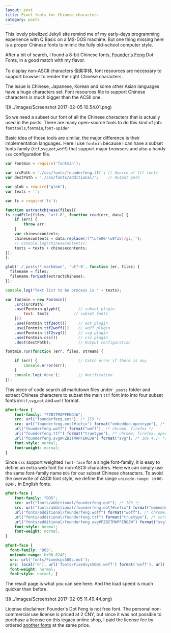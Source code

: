 ```yaml
---
layout: post
title: Pixel fonts for Chinese characters
category: posts
---
```


This lovely pixelized Jekyll site remind me of my early-days programming experience with Q Basic on a MS-DOS machine. But one thing missing here is a proper Chinese fonts to mimic the fully old-school  computer style.

After a bit of search, I found a 8-bit Chinese fonts, [Founder's Feng](http://ifont.foundertype.com/showsortpic.php?sid=1106) Dot Fonts, in a good match with my flavor.

To display non-ASCII characters 像素字体, font resources are necessary to support browser to render the right Chinese characters.

The issue is Chinese, Japanese, Korean and some other Asian languages have a huge characters set. Font resources file to support Chinese characters is much bigger than the ACSII one.

![](../images/Screenshot 2017-02-05 10.54.01.png)

So we need a subset our font of all the Chinese characters that is actually used in the posts. There are many open-source tools to do this kind of job: `fonttools`,`fontmin`,`font-spider`

Basic idea of those tools are similar, the major difference is their implementation languages. Here I use `fontmin` because I can have a subset fonts family (`ttf`,`svg`,`eot`,`woff`) that support major browsers and also a handy `css` configuration file.

```js
var Fontmin = require('fontmin');

var srcPath = './css/fonts/founderfeng.ttf'; // Source of ttf fonts
var destPath = './css/fonts/additional/';    // Output path

var glob = require("glob");
var texts = '';

var fs = require('fs');

function extractchinese(files){
fs.readFile(files, 'utf-8', function read(err, data) {
    if (err) {
        throw err;
    }
    var chinesecontents;
    chinesecontents = data.replace(/[^\u4e00-\u9fa5]/gi,'');
    // console.log(chinesecontents);
    texts = texts + chinesecontents;
});
};

glob('./_posts/*.markdown', 'utf-8', function (er, files) {
  filename = files;
  filename.forEach(extractchinese);
});

console.log("Text list to be process is " + texts);

var fontmin = new Fontmin()
    .src(srcPath)
    .use(Fontmin.glyph({        // subset plugin
        text: texts           // subset fonts
    }))
    .use(Fontmin.ttf2eot())     // eot plugin
    .use(Fontmin.ttf2woff())    // woff plugin
    .use(Fontmin.ttf2svg())     // svg plugin
    .use(Fontmin.css())         // css plugin
    .dest(destPath);            // Output configuration

fontmin.run(function (err, files, stream) {

    if (err) {                  // Catch error if there is any
        console.error(err);
    }
    console.log('done');        // Notification
});

```

This piece of code search all markdown files under `_posts` folder and extract Chinese characters to subset the main `ttf` font into into four subset fonts in`ttf`,`svg`,`eot` and `woff` format.

```css
@font-face {
    font-family: "FZBITMAPFENGJW";
    src: url("founderfeng.eot"); /* IE9 */
    src: url("founderfeng.eot?#iefix") format("embedded-opentype"), /* IE6-IE8 */
    url("founderfeng.woff") format("woff"), /* chrome, firefox */
    url("founderfeng.ttf") format("truetype"), /* chrome, firefox, opera, Safari, Android, iOS 4.2+ */
    url("founderfeng.svg#FZBITMAPFENGJW") format("svg"); /* iOS 4.1- */
    font-style: normal;
    font-weight: normal;
}
```

Since `css` support weighted `font-face` for a single font-family, it is easy to define an extra web font for non-ASCII characters. Here we can simply use the same font-family name `DOS` for our subset Chinese characters. To avoid the overwrite of ASCII font style, we define the range `unicode-range: U+00-024F;` in English fonts.

```css
@font-face {
    font-family: "DOS";
    src: url("fonts/additional/founderfeng.eot"); /* IE9 */
    src: url("fonts/additional/founderfeng.eot?#iefix") format("embedded-opentype"), /* IE6-IE8 */
    url("fonts/additional/founderfeng.woff") format("woff"), /* chrome, firefox */
    url("fonts/additional/founderfeng.ttf") format("truetype"), /* chrome, firefox, opera, Safari, Android, iOS 4.2+ */
    url("fonts/additional/founderfeng.svg#FZBITMAPFENGJW") format("svg"); /* iOS 4.1- */
    font-style: normal;
    font-weight: normal;
}

@font-face {
  font-family: 'DOS';
  unicode-range: U+00-024F;
  src: url('fonts/Fixedsys500c.eot');
  src: local('☺'), url('fonts/Fixedsys500c.woff') format('woff'), url('fonts/Fixedsys500c.ttf') format('truetype'), url('fonts/Fixedsys500c.svg') format('svg');
  font-weight: normal;
  font-style: normal; }
```  

The result page is what you can see here. And the load speed is much quicker than before. 

![](../images/Screenshot 2017-02-05 11.49.44.png)



License disclaimer: Founder's Dot Feng is not free font. The personal non-commercial use license is priced at 2 CNY, but since it was not possible to purchase a license on this legacy online shop, I paid the license fee by ordered  [another fonts](https://item.taobao.com/item.htm?spm=a1z09.2.0.0.sCErJX&id=17990674587&_u=5lefkln2b6c) at the same price.
